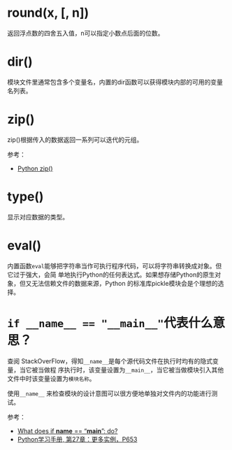 # round(x, [, n])

返回浮点数的四舍五入值，n可以指定小数点后面的位数。

# dir()

模块文件里通常包含多个变量名，内置的dir函数可以获得模块内部的可用的变量名列表。

# zip()

zip()根据传入的数据返回一系列可以迭代的元组。

参考：

- [Python zip()](https://www.programiz.com/python-programming/methods/built-in/zip)

# type()

显示对应数据的类型。

# eval()

内置函数`eval`能够把字符串当作可执行程序代码，可以将字符串转换成对象。但它过于强大，会简
单地执行Python的任何表达式。如果想存储Python的原生对象，但又无法信赖文件的数据来源，Python
的标准库pickle模块会是个理想的选择。

# `if __name__ == "__main__"`代表什么意思？

查阅 StackOverFlow，得知`__name__`是每个源代码文件在执行时均有的隐式变量，当它被当做程
序执行时，该变量设置为`__main__`，当它被当做模块引入其他文件中时该变量设置为`模块名称`。

使用`__name__` 来检查模块的设计意图可以很方便地单独对文件内的功能进行测试。

参考：

- [What does if __name__ == “__main__”: do?](https://stackoverflow.com/questions/419163/what-does-if-name-main-do)
- [Python学习手册, 第27章：更多实例，P653]()
